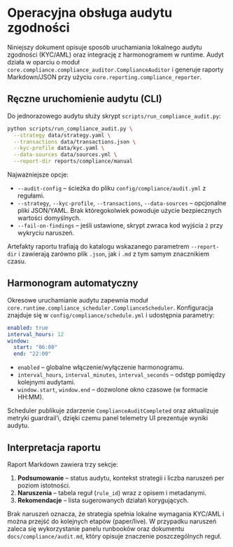 # Operacyjna obsługa audytu zgodności

Niniejszy dokument opisuje sposób uruchamiania lokalnego audytu zgodności
(KYC/AML) oraz integrację z harmonogramem w runtime. Audyt działa w oparciu o
moduł `core.compliance.compliance_auditor.ComplianceAuditor` i generuje
raporty Markdown/JSON przy użyciu `core.reporting.compliance_reporter`.

## Ręczne uruchomienie audytu (CLI)

Do jednorazowego audytu służy skrypt `scripts/run_compliance_audit.py`:

```bash
python scripts/run_compliance_audit.py \
  --strategy data/strategy.yaml \
  --transactions data/transactions.json \
  --kyc-profile data/kyc.yaml \
  --data-sources data/sources.yml \
  --report-dir reports/compliance/manual
```

Najważniejsze opcje:

- `--audit-config` – ścieżka do pliku `config/compliance/audit.yml` z regułami.
- `--strategy`, `--kyc-profile`, `--transactions`, `--data-sources` – opcjonalne
  pliki JSON/YAML. Brak któregokolwiek powoduje użycie bezpiecznych wartości
  domyślnych.
- `--fail-on-findings` – jeśli ustawione, skrypt zwraca kod wyjścia `2` przy
  wykryciu naruszeń.

Artefakty raportu trafiają do katalogu wskazanego parametrem `--report-dir` i
zawierają zarówno plik `.json`, jak i `.md` z tym samym znacznikiem czasu.

## Harmonogram automatyczny

Okresowe uruchamianie audytu zapewnia moduł
`core.runtime.compliance_scheduler.ComplianceScheduler`. Konfiguracja znajduje
się w `config/compliance/schedule.yml` i udostępnia parametry:

```yaml
enabled: true
interval_hours: 12
window:
  start: "06:00"
  end: "22:00"
```

- `enabled` – globalne włączenie/wyłączenie harmonogramu.
- `interval_hours`, `interval_minutes`, `interval_seconds` – odstęp pomiędzy
  kolejnymi audytami.
- `window.start`, `window.end` – dozwolone okno czasowe (w formacie HH:MM).

Scheduler publikuje zdarzenie `ComplianceAuditCompleted` oraz aktualizuje
metryki guardrail’i, dzięki czemu panel telemetry UI prezentuje wyniki audytu.

## Interpretacja raportu

Raport Markdown zawiera trzy sekcje:

1. **Podsumowanie** – status audytu, kontekst strategii i liczba naruszeń per
   poziom istotności.
2. **Naruszenia** – tabela reguł (`rule_id`) wraz z opisem i metadanymi.
3. **Rekomendacje** – lista sugerowanych działań korygujących.

Brak naruszeń oznacza, że strategia spełnia lokalne wymagania KYC/AML i można
przejść do kolejnych etapów (paper/live). W przypadku naruszeń zaleca się
wykorzystanie panelu runbooków oraz dokumentu `docs/compliance/audit.md`, który
opisuje znaczenie poszczególnych reguł.
